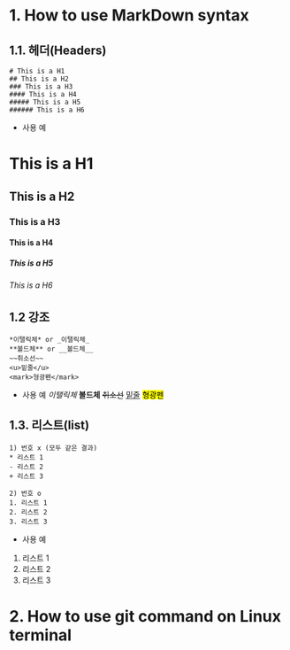 # 1. How to use MarkDown syntax
## 1.1. 헤더(Headers)

```
# This is a H1
## This is a H2
### This is a H3
#### This is a H4
##### This is a H5
###### This is a H6
```

* 사용 예
# This is a H1
## This is a H2
### This is a H3
#### This is a H4
##### This is a H5
###### This is a H6

## 1.2 강조
```
*이탤릭체* or _이탤릭체_
**볼드체** or __볼드체__
~~취소선~~
<u>밑줄</u>
<mark>형광펜</mark>
```

* 사용 예
*이탤릭체*
**볼드체**
~~취소선~~
<u>밑줄</u>
<mark>형광펜</mark>

## 1.3. 리스트(list)

```
1) 번호 x (모두 같은 결과)
* 리스트 1
- 리스트 2
+ 리스트 3

2) 번호 o
1. 리스트 1
2. 리스트 2
3. 리스트 3
```

* 사용 예
1. 리스트 1
2. 리스트 2
3. 리스트 3

# 2. How to use git command on Linux terminal

